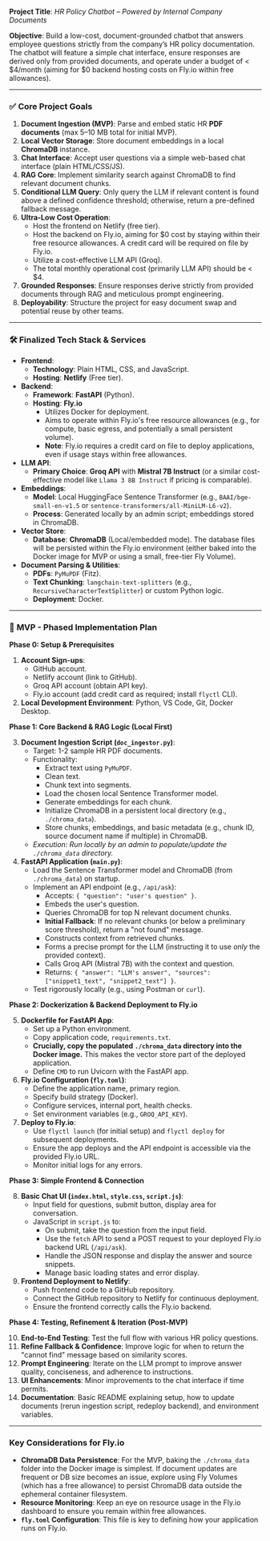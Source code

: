 **Project Title**: *HR Policy Chatbot – Powered by Internal Company Documents*

**Objective**:
Build a low-cost, document-grounded chatbot that answers employee questions strictly from the company’s HR policy documentation. The chatbot will feature a simple chat interface, ensure responses are derived only from provided documents, and operate under a budget of < \$4/month (aiming for \$0 backend hosting costs on Fly.io within free allowances).

---

### ✅ **Core Project Goals**

1.  **Document Ingestion (MVP)**: Parse and embed static HR **PDF documents** (max 5–10 MB total for initial MVP).
2.  **Local Vector Storage**: Store document embeddings in a local **ChromaDB** instance.
3.  **Chat Interface**: Accept user questions via a simple web-based chat interface (plain HTML/CSS/JS).
4.  **RAG Core**: Implement similarity search against ChromaDB to find relevant document chunks.
5.  **Conditional LLM Query**: Only query the LLM if relevant content is found above a defined confidence threshold; otherwise, return a pre-defined fallback message.
6.  **Ultra-Low Cost Operation**:
    *   Host the frontend on Netlify (free tier).
    *   Host the backend on Fly.io, aiming for \$0 cost by staying within their free resource allowances. A credit card will be required on file by Fly.io.
    *   Utilize a cost-effective LLM API (Groq).
    *   The total monthly operational cost (primarily LLM API) should be < \$4.
7.  **Grounded Responses**: Ensure responses derive strictly from provided documents through RAG and meticulous prompt engineering.
8.  **Deployability**: Structure the project for easy document swap and potential reuse by other teams.

---

### 🛠️ **Finalized Tech Stack & Services**

*   **Frontend**:
    *   **Technology**: Plain HTML, CSS, and JavaScript.
    *   **Hosting**: **Netlify** (Free tier).
*   **Backend**:
    *   **Framework**: **FastAPI** (Python).
    *   **Hosting**: **Fly.io**
        *   Utilizes Docker for deployment.
        *   Aims to operate within Fly.io's free resource allowances (e.g., for compute, basic egress, and potentially a small persistent volume).
        *   **Note**: Fly.io requires a credit card on file to deploy applications, even if usage stays within free allowances.
*   **LLM API**:
    *   **Primary Choice**: **Groq API** with **Mistral 7B Instruct** (or a similar cost-effective model like `Llama 3 8B Instruct` if pricing is comparable).
*   **Embeddings**:
    *   **Model**: Local HuggingFace Sentence Transformer (e.g., `BAAI/bge-small-en-v1.5` or `sentence-transformers/all-MiniLM-L6-v2`).
    *   **Process**: Generated locally by an admin script; embeddings stored in ChromaDB.
*   **Vector Store**:
    *   **Database**: **ChromaDB** (Local/embedded mode). The database files will be persisted within the Fly.io environment (either baked into the Docker image for MVP or using a small, free-tier Fly Volume).
*   **Document Parsing & Utilities**:
    *   **PDFs**: `PyMuPDF` (Fitz).
    *   **Text Chunking**: `langchain-text-splitters` (e.g., `RecursiveCharacterTextSplitter`) or custom Python logic.
    *   **Deployment**: Docker.

---

### 🚀 **MVP - Phased Implementation Plan**

**Phase 0: Setup & Prerequisites**

1.  **Account Sign-ups**:
    *   GitHub account.
    *   Netlify account (link to GitHub).
    *   Groq API account (obtain API key).
    *   Fly.io account (add credit card as required; install `flyctl` CLI).
2.  **Local Development Environment**: Python, VS Code, Git, Docker Desktop.

**Phase 1: Core Backend & RAG Logic (Local First)**

3.  **Document Ingestion Script (`doc_ingestor.py`)**:
    *   Target: 1-2 sample HR PDF documents.
    *   Functionality:
        *   Extract text using `PyMuPDF`.
        *   Clean text.
        *   Chunk text into segments.
        *   Load the chosen local Sentence Transformer model.
        *   Generate embeddings for each chunk.
        *   Initialize ChromaDB in a persistent local directory (e.g., `./chroma_data`).
        *   Store chunks, embeddings, and basic metadata (e.g., chunk ID, source document name if multiple) in ChromaDB.
    *   *Execution: Run locally by an admin to populate/update the `./chroma_data` directory.*
4.  **FastAPI Application (`main.py`)**:
    *   Load the Sentence Transformer model and ChromaDB (from `./chroma_data`) on startup.
    *   Implement an API endpoint (e.g., `/api/ask`):
        *   Accepts: `{ "question": "user's question" }`.
        *   Embeds the user's question.
        *   Queries ChromaDB for top N relevant document chunks.
        *   **Initial Fallback**: If no relevant chunks (or below a preliminary score threshold), return a "not found" message.
        *   Constructs context from retrieved chunks.
        *   Forms a precise prompt for the LLM (instructing it to use *only* the provided context).
        *   Calls Groq API (Mistral 7B) with the context and question.
        *   Returns: `{ "answer": "LLM's answer", "sources": ["snippet1_text", "snippet2_text"] }`.
    *   Test rigorously locally (e.g., using Postman or `curl`).

**Phase 2: Dockerization & Backend Deployment to Fly.io**

5.  **Dockerfile for FastAPI App**:
    *   Set up a Python environment.
    *   Copy application code, `requirements.txt`.
    *   **Crucially, copy the populated `./chroma_data` directory into the Docker image.** This makes the vector store part of the deployed application.
    *   Define `CMD` to run Uvicorn with the FastAPI app.
6.  **Fly.io Configuration (`fly.toml`)**:
    *   Define the application name, primary region.
    *   Specify build strategy (Docker).
    *   Configure services, internal port, health checks.
    *   Set environment variables (e.g., `GROQ_API_KEY`).
7.  **Deploy to Fly.io**:
    *   Use `flyctl launch` (for initial setup) and `flyctl deploy` for subsequent deployments.
    *   Ensure the app deploys and the API endpoint is accessible via the provided Fly.io URL.
    *   Monitor initial logs for any errors.

**Phase 3: Simple Frontend & Connection**

8.  **Basic Chat UI (`index.html`, `style.css`, `script.js`)**:
    *   Input field for questions, submit button, display area for conversation.
    *   JavaScript in `script.js` to:
        *   On submit, take the question from the input field.
        *   Use the `fetch` API to send a POST request to your deployed Fly.io backend URL (`/api/ask`).
        *   Handle the JSON response and display the answer and source snippets.
        *   Manage basic loading states and error display.
9.  **Frontend Deployment to Netlify**:
    *   Push frontend code to a GitHub repository.
    *   Connect the GitHub repository to Netlify for continuous deployment.
    *   Ensure the frontend correctly calls the Fly.io backend.

**Phase 4: Testing, Refinement & Iteration (Post-MVP)**

10. **End-to-End Testing**: Test the full flow with various HR policy questions.
11. **Refine Fallback & Confidence**: Improve logic for when to return the "cannot find" message based on similarity scores.
12. **Prompt Engineering**: Iterate on the LLM prompt to improve answer quality, conciseness, and adherence to instructions.
13. **UI Enhancements**: Minor improvements to the chat interface if time permits.
14. **Documentation**: Basic README explaining setup, how to update documents (rerun ingestion script, redeploy backend), and environment variables.

---

### Key Considerations for Fly.io

*   **ChromaDB Data Persistence**: For the MVP, baking the `./chroma_data` folder into the Docker image is simplest. If document updates are frequent or DB size becomes an issue, explore using Fly Volumes (which has a free allowance) to persist ChromaDB data outside the ephemeral container filesystem.
*   **Resource Monitoring**: Keep an eye on resource usage in the Fly.io dashboard to ensure you remain within free allowances.
*   **`fly.toml` Configuration**: This file is key to defining how your application runs on Fly.io.

